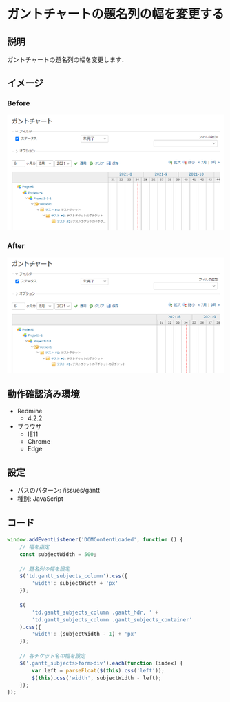 # ガントチャートの題名列の幅を変更する
## 説明
ガントチャートの題名列の幅を変更します．

## イメージ
### Before
![before](before.png)

### After
![after](after.png)

## 動作確認済み環境
- Redmine
  - 4.2.2
- ブラウザ
  - IE11
  - Chrome
  - Edge

## 設定
- パスのパターン: /issues/gantt
- 種別: JavaScript

## コード
```JavaScript
window.addEventListener('DOMContentLoaded', function () {
    // 幅を指定
    const subjectWidth = 500;

    // 題名列の幅を設定
    $('td.gantt_subjects_column').css({
        'width': subjectWidth + 'px'
    });

    $(
        'td.gantt_subjects_column .gantt_hdr, ' +
        'td.gantt_subjects_column .gantt_subjects_container'
    ).css({
        'width': (subjectWidth - 1) + 'px'
    });

    // 各チケット名の幅を設定
    $('.gantt_subjects>form>div').each(function (index) {
        var left = parseFloat($(this).css('left'));
        $(this).css('width', subjectWidth - left);
    });
});
```
